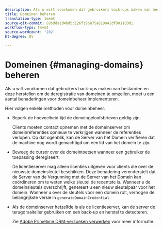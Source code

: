 ```yaml
---
description: Als u wilt voorkomen dat gebruikers back-ups maken van bestanden en deze herstellen om de deregistratie van domeinen te omzeilen, moet u een aantal benaderingen voor domeinbeheer implementeren.
title: Domeinen beheren
translation-type: tm+mt
source-git-commit: 89bdda1d4bd5c126f19ba75a819942df901183d1
workflow-type: tm+mt
source-wordcount: '202'
ht-degree: 0%

---
```



# Domeinen {#managing-domains} beheren

Als u wilt voorkomen dat gebruikers back-ups maken van bestanden en deze herstellen om de deregistratie van domeinen te omzeilen, moet u een aantal benaderingen voor domeinbeheer implementeren.

Hier volgen enkele methoden voor domeinbeheer:

* Beperk de hoeveelheid tijd de domeingeloofsbrieven geldig zijn.

   Clients moeten contact opnemen met de domeinserver om domeinreferenties opnieuw te verkrijgen wanneer de referenties verlopen. Op dat ogenblik, kan de Server van het Domein verifiëren dat de machine nog wordt gemachtigd om een lid van het domein te zijn.
* Beweeg de cursor over de domeintoetsen wanneer een gebruiker de toepassing deregiseert.

   De licentieserver mag alleen licenties uitgeven voor clients die over de nieuwste domeinsleutel beschikken. Deze benadering veronderstelt dat de Server van de Vergunning met de Server van het Domein kan coördineren om te weten welke sleutel de recentste is. Wanneer u de domeinsleutels overschrijft, genereert u een nieuw sleutelpaar voor het domein. Wanneer u over de sleutels voor een domein rolt, verhogen de belangrijkste versie in `generateDomainCredential`.
* Als de domeinserver hetzelfde is als de licentieserver, kan de server de terugdraaiteller gebruiken om een back-up en herstel te detecteren.

   Zie [Adobe Primetime DRM-verzoeken verwerken](../../protecting-content/implementing-the-license-server/processing-drm-requests.md) voor meer informatie.

